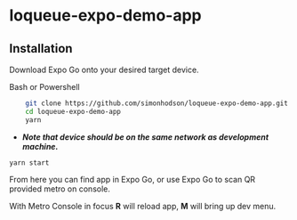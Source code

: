 # loqueue-expo-demo-app

## Installation

Download Expo Go onto your desired target device.


Bash or Powershell
``` bash
    git clone https://github.com/simonhodson/loqueue-expo-demo-app.git
    cd loqueue-expo-demo-app
    yarn
```
* ***Note that device should be on the same network as development machine.***

`yarn start`

From here you can find app in Expo Go, or use Expo Go to scan QR provided metro on console.

With Metro Console in focus **R** will reload app, **M** will bring up dev menu.


